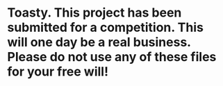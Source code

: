 # Toasty. This project has been submitted for a competition. This will one day be a real business. Please do not use any of these files for your free will!
